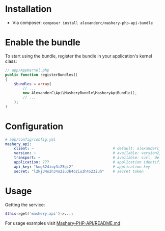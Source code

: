 Installation
============
- Via composer: `composer install alexanderc/mashery-php-api-bundle`

Enable the bundle
=================
To start using the bundle, register the bundle in your application's kernel class:

```php
// app/AppKernel.php
public function registerBundles()
{
    $bundles = array(
        // ...
        new AlexanderC\Api\MasheryBundle\MasheryApiBundle(),
        // ...
    );
)
```

Configuration
=============

```yml
# app/config/config.yml
mashery_api:
    client: ~                                    # default: alexanderc_api_call/0.1b (the string used to identify the client on Mashery side)
    version: ~                                   # available: version2, default: version2
    transport: ~                                 # available: curl, default: curl
    application: 777                             # application identified (aka site_id)
    api_key: "kug324iuy3i25gi2"                  # application key
    secret: "l2kj34o2h34o2iu3h4o2iu3h4o23iuh"    # secret token
```

Usage
=====

Getting the service:

```php
$this->get('mashery.api')->...;
```

For usage examples visit [Mashery-PHP-API/README.md](https://github.com/AlexanderC/Mashery-PHP-API/blob/master/README.md)

